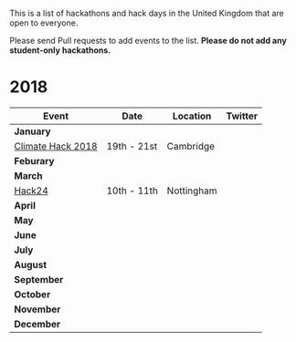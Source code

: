This is a list of hackathons and hack days in the United Kingdom that are open to everyone.

Please send Pull requests to add events to the list. **Please do not add any student-only hackathons.**

# 2018

| Event | Date | Location | Twitter |
|---|---|---|---|
| **January** |
| [Climate Hack 2018](https://www.museums.cam.ac.uk/get-involved/climate-hack-2018) | 19th - 21st | Cambridge | |
| **Feburary** |
| **March** |
| [Hack24](https://www.hack24.co.uk/) | 10th - 11th | Nottingham |
| **April** |
| **May** |
| **June** |
| **July** |
| **August** |
| **September** |
| **October** |
| **November** |
| **December** |
